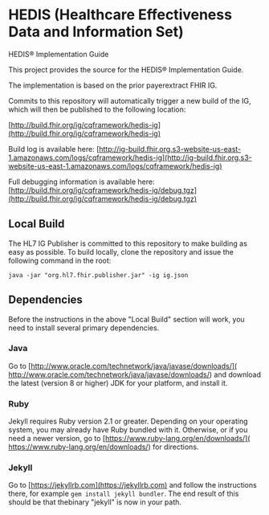 # HEDIS (Healthcare Effectiveness Data and Information Set)

HEDIS® Implementation Guide

This project provides the source for the HEDIS® Implementation Guide.

The implementation is based on the prior payerextract FHIR IG.

Commits to this repository will automatically trigger a new build of the IG, which will then be published to the following location:

[http://build.fhir.org/ig/cqframework/hedis-ig](http://build.fhir.org/ig/cqframework/hedis-ig)

Build log is available here:
[http://ig-build.fhir.org.s3-website-us-east-1.amazonaws.com/logs/cqframework/hedis-ig](http://ig-build.fhir.org.s3-website-us-east-1.amazonaws.com/logs/cqframework/hedis-ig)

Full debugging information is available here:
[http://build.fhir.org/ig/cqframework/hedis-ig/debug.tgz](http://build.fhir.org/ig/cqframework/hedis-ig/debug.tgz)

## Local Build

The HL7 IG Publisher is committed to this repository to make building as easy as possible. To build locally, clone the repository and issue the following command in the root:

    java -jar "org.hl7.fhir.publisher.jar" -ig ig.json

## Dependencies

Before the instructions in the above "Local Build" section will work, you
need to install several primary dependencies.

### Java

Go to [http://www.oracle.com/technetwork/java/javase/downloads/](
http://www.oracle.com/technetwork/java/javase/downloads/) and download the
latest (version 8 or higher) JDK for your platform, and install it.

### Ruby

Jekyll requires Ruby version 2.1 or greater.  Depending on your operating
system, you may already have Ruby bundled with it.  Otherwise, or if you
need a newer version, go to [https://www.ruby-lang.org/en/downloads/](
https://www.ruby-lang.org/en/downloads/) for directions.

### Jekyll

Go to [https://jekyllrb.com](https://jekyllrb.com) and follow the
instructions there, for example `gem install jekyll bundler`.  The end
result of this should be that thebinary "jekyll" is now in your path.
